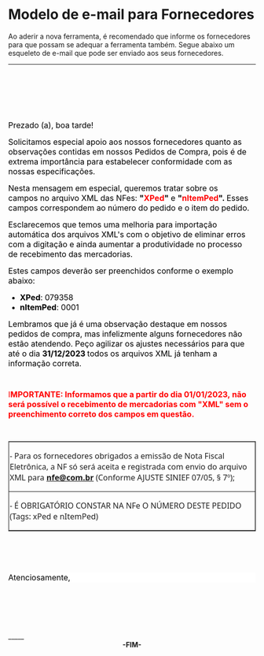 # Modelo de e-mail para Fornecedores

Ao aderir a nova ferramenta, é recomendado que informe os fornecedores para que possam se adequar a ferramenta também. Segue abaixo um esqueleto de e-mail que pode ser enviado aos seus fornecedores.
_____
<br><br><br><br><br>
<p class="v1MsoNormal" style="mso-margin-top-alt: auto; mso-margin-bottom-alt: auto"><span style="font-size: 12.0pt; color: black">Prezado (a), boa tarde! <!-- o ignored --></span></p><p class="v1MsoNormal" style="mso-margin-top-alt: auto; mso-margin-bottom-alt: auto"><span style="font-size: 12.0pt; color: black">Solicitamos especial apoio aos&nbsp;nossos fornecedores quanto as observações contidas em&nbsp;nossos Pedidos de Compra, pois é&nbsp;de extrema importância para estabelecer conformidade com as nossas especificações.<!-- o ignored --></span></p><p class="v1MsoNormal" style="mso-margin-top-alt: auto; mso-margin-bottom-alt: auto"><span style="font-size: 12.0pt; color: black">Nesta mensagem&nbsp;em especial, queremos tratar sobre os campos&nbsp;no arquivo XML das NFes:&nbsp;<b>"</b></span><b><span style="font-size: 12.0pt; color: red">XPed</span></b><b><span style="font-size: 12.0pt; color: black">"</span></b><span style="font-size: 12.0pt; color: black">&nbsp;e&nbsp;<b>"</b></span><b><span style="font-size: 12.0pt; color: red">nItemPed</span></b><b><span style="font-size: 12.0pt; color: black">".&nbsp;</span></b><span style="font-size: 12.0pt; color: black">Esses campos correspondem ao número do pedido e o item do pedido.<!-- o ignored --></span></p><p class="v1MsoNormal" style="mso-margin-top-alt: auto; mso-margin-bottom-alt: auto"><span style="font-size: 12.0pt; color: black">Esclarecemos que&nbsp;temos uma melhoria para importação automática dos arquivos XML's com o objetivo de eliminar&nbsp;erros com a digitação e ainda&nbsp;aumentar a produtividade no processo de&nbsp;recebimento das mercadorias.<!-- o ignored --></span></p><p class="v1MsoNormal" style="mso-margin-top-alt: auto"><span style="font-size: 12.0pt; color: black">Estes campos&nbsp;deverão ser preenchidos conforme o exemplo abaixo:<!-- o ignored --></span></p><ul type="disc"><li class="v1MsoNormal" style="color: black; mso-margin-top-alt: auto; mso-margin-bottom-alt: auto; mso-list: l0 level1 lfo3"><b><span style="font-size: 12.0pt">XPed</span></b><span style="font-size: 12.0pt">:&nbsp;079358<!-- o ignored --></span></li><li class="v1MsoNormal" style="color: black; mso-margin-top-alt: auto; mso-margin-bottom-alt: auto; mso-list: l0 level1 lfo3"><b><span style="font-size: 12.0pt">nItemPed</span></b><span style="font-size: 12.0pt">:&nbsp;0001<!-- o ignored --></span></li></ul><p class="v1MsoNormal" style="mso-margin-top-alt: auto"><span style="font-size: 12.0pt; color: black">Lembramos que já é uma observação destaque em nossos pedidos de compra, mas infelizmente alguns fornecedores não estão atendendo. Peço agilizar os ajustes necessários para que até o dia&nbsp;<b>31/12/2023&nbsp;</b>todos os arquivos&nbsp;XML já tenham a informação correta.<!-- o ignored --></span></p><p class="v1MsoNormal" style="mso-margin-top-alt: auto"><span style="font-size: 9.0pt; color: black">&nbsp;</span><span style="font-size: 12.0pt; color: black"><!-- o ignored --></span></p><p class="v1MsoNormal" style="mso-margin-top-alt: auto"><span style="font-size: 12.0pt; color: red">I<b>MPORTANTE: Informamos que a partir do dia 01/01/2023,&nbsp;não será possível o recebimento de mercadorias com&nbsp;"XML" sem o preenchimento correto dos campos em questão.&nbsp;</b></span><span style="font-size: 12.0pt; color: black"><!-- o ignored --></span></p><p class="v1MsoNormal" style="mso-margin-top-alt: auto"><span style="font-size: 9.0pt; color: black">&nbsp;</span><span style="font-size: 12.0pt; color: black"><!-- o ignored --></span></p><table class="v1MsoNormalTable" border="1" cellspacing="0" cellpadding="0" width="100%" style="width: 100.0%"><tbody><tr><td style="padding: .75pt .75pt .75pt .75pt"><p class="v1MsoNormal" style="mso-margin-top-alt: auto"><span style="font-family: &quot;Segoe UI&quot;,sans-serif; color: #212121">- Para os fornecedores obrigados a emissão de Nota Fiscal Eletrônica, a NF só será aceita e registrada com envio do arquivo XML para&nbsp;<b><a href="mailto:nfe@com.br" onclick="return rcmail.command('compose','nfe@com.br',this)" rel="noreferrer">nfe@com.br</a></b>&nbsp;(Conforme AJUSTE SINIEF 07/05, § 7º);</span><!-- o ignored --></p></td></tr><tr><td style="padding: .75pt .75pt .75pt .75pt"><p class="v1MsoNormal" style="mso-margin-top-alt: auto"><span style="font-family: &quot;Segoe UI&quot;,sans-serif; color: #212121">- É OBRIGATÓRIO CONSTAR NA NFe O NÚMERO DESTE PEDIDO (Tags: xPed e nItemPed)</span><!-- o ignored --></p></td></tr></tbody></table><p class="v1MsoNormal"><span style="font-size: 12.0pt; color: black"><!-- o ignored -->&nbsp;</span></p><p><span style="font-size: 12.0pt; color: black"><!-- o ignored -->&nbsp;</span></p><p class="v1MsoNormal" style="margin-bottom: 12.0pt; background: white"><span style="font-size: 12.0pt; color: black">Atenciosamente, <!-- o ignored --></span></p>
<br><br><br><br><br>
_____
<div style="text-align: center; font-weight: bold;">-FIM-</div>